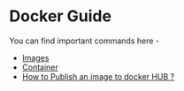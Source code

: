 # Docker Guide
You can find important commands here - 
- [Images](./DOCKER_IMAGES.md)
- [Container](./DOCKER_CONTAINER.md)
- [How to Publish an image to docker HUB ?](./PUBLISH_IMAGE.md)

